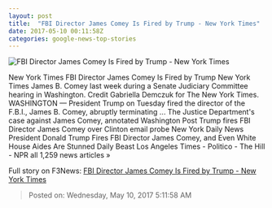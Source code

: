 ```yaml
---
layout: post
title:  "FBI Director James Comey Is Fired by Trump - New York Times"
date: 2017-05-10 00:11:58Z
categories: google-news-top-stories
---
```


![FBI Director James Comey Is Fired by Trump - New York Times](https://static01.nyt.com/images/2017/05/10/us/10fbi/10fbi-facebookJumbo-v2.jpg)

New York Times FBI Director James Comey Is Fired by Trump New York Times James B. Comey last week during a Senate Judiciary Committee hearing in Washington. Credit Gabriella Demczuk for The New York Times. WASHINGTON — President Trump on Tuesday fired the director of the F.B.I., James B. Comey, abruptly terminating ... The Justice Department's case against James Comey, annotated Washington Post Trump fires FBI Director James Comey over Clinton email probe New York Daily News President Donald Trump Fires FBI Director James Comey, and Even White House Aides Are Stunned Daily Beast Los Angeles Times - Politico - The Hill - NPR all 1,259 news articles »


Full story on F3News: [FBI Director James Comey Is Fired by Trump - New York Times](http://www.f3nws.com/n/TdBDkC)

> Posted on: Wednesday, May 10, 2017 5:11:58 AM
